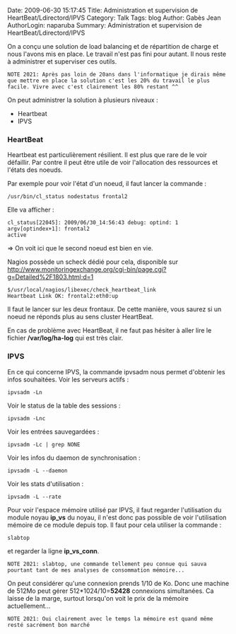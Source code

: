 Date: 2009-06-30 15:17:45
Title: Administration et supervision de HeartBeat/Ldirectord/IPVS
Category: Talk
Tags: blog
Author: Gabès Jean
AuthorLogin: naparuba
Summary: Administration et supervision de HeartBeat/Ldirectord/IPVS

<!-- relu -->


On a conçu une solution de load balancing et de répartition de charge et nous l'avons mis en place. Le travail n'est pas fini pour autant. Il nous reste à administrer et superviser ces outils.

    NOTE 2021: Après pas loin de 20ans dans l'informatique je dirais même que mettre en place la solution c'est les 20% du travail le plus facile. Vivre avec c'est clairement les 80% restant ^^



On peut administrer la solution à plusieurs niveaux :

 * Heartbeat
 * IPVS


### HeartBeat
Heartbeat est particulièrement résilient. Il est plus que rare de le voir défaillir. Par contre il peut être utile de voir l'allocation des ressources et l'états des noeuds.

Par exemple pour voir l'état d'un noeud, il faut lancer la commande :

    /usr/bin/cl_status nodestatus frontal2

Elle va afficher :

    cl_status[22045]: 2009/06/30_14:56:43 debug: optind: 1   argv[optindex+1]: frontal2
    active

=> On voit ici que le second noeud est bien en vie.

Nagios possède un scheck dédié pour cela, disponible sur <a href="http://www.monitoringexchange.org/cgi-bin/page.cgi?g=Detailed%2F1803.html;d=1">http://www.monitoringexchange.org/cgi-bin/page.cgi?g=Detailed%2F1803.html;d=1</a>

    $/usr/local/nagios/libexec/check_heartbeat_link
    Heartbeat Link OK: frontal2:eth0:up

Il faut le lancer sur les deux frontaux. De cette manière, vous saurez si un noeud ne réponds plus au sens cluster HeartBeat.

En cas de problème avec HeartBeat, il ne faut pas hésiter à aller lire le fichier **/var/log/ha-log** qui est très clair.

### IPVS
En ce qui concerne IPVS, la commande ipvsadm nous permet d'obtenir les infos souhaitées.
Voir les serveurs actifs :

    ipvsadm -Ln

Voir le status de la table des sessions :

    ipvsadm -Lnc

Voir les entrées sauvegardées :

    ipvsadm -Lc | grep NONE

Voir les infos du daemon de synchronisation :

    ipvsadm -L --daemon

Voir les stats d'utilisation :

    ipvsadm -L --rate

Pour voir l'espace mémoire utilisé par IPVS, il faut regarder l'utilisation du module noyau **ip_vs** du noyau, il n'est donc pas possible de voir l'utilisation mémoire de ce module depuis top. Il faut pour cela utiliser la commande :

    slabtop

et regarder la ligne **ip_vs_conn**.

    NOTE 2021: slabtop, une commande tellement peu connue qui sauva pourtant tant de mes analyses de consommation mémoire...

On peut considérer qu'une connexion prends 1/10 de Ko. Donc une machine de 512Mo peut gérer 512*1024/10=**52428** connexions simultanées. Ca laisse de la marge, surtout lorsqu'on voit le prix de la mémoire actuellement...

    NOTE 2021: Oui clairement avec le temps la mémoire est quand même resté sacrément bon marché